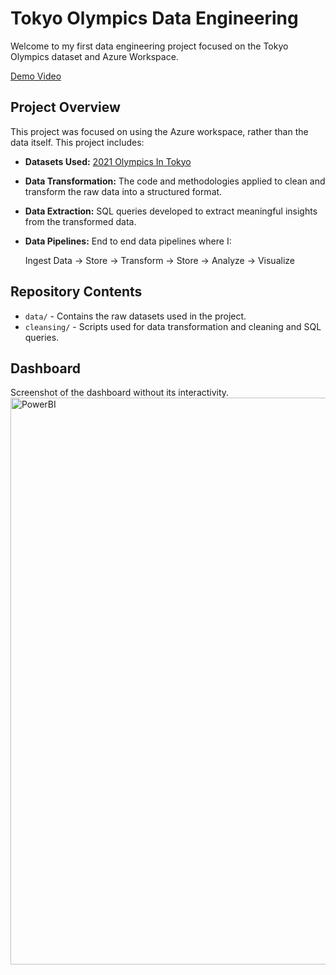 # Tokyo Olympics Data Engineering

Welcome to my first data engineering project focused on the Tokyo Olympics dataset and Azure Workspace. 

[Demo Video](https://www.youtube.com/watch?v=uwIzjCdpQ5M)


## Project Overview

This project was focused on using the Azure workspace, rather than the data itself. This project includes:
- **Datasets Used:** [2021 Olympics In Tokyo](https://www.kaggle.com/datasets/arjunprasadsarkhel/2021-olympics-in-tokyo)
- **Data Transformation:** The code and methodologies applied to clean and transform the raw data into a structured format.
- **Data Extraction:** SQL queries developed to extract meaningful insights from the transformed data.
- **Data Pipelines:** End to end data pipelines where I:
  
   Ingest Data -> Store -> Transform -> Store -> Analyze -> Visualize 
## Repository Contents

- `data/` - Contains the raw datasets used in the project.
- `cleansing/` - Scripts used for data transformation and cleaning and SQL queries.

## Dashboard

Screenshot of the dashboard without its interactivity.
<img width="907" alt="PowerBI " src="https://github.com/williamuy/TokyoOlympicsDataEngineering/assets/131928949/2652f30f-c9d4-496c-954f-cf3c5ee548bf">


